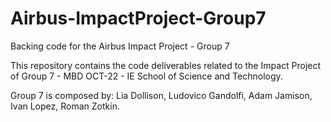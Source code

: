 # Airbus-ImpactProject-Group7
Backing code for the Airbus Impact Project - Group 7

This repository contains the code deliverables related to the Impact Project of Group 7 - MBD OCT-22 - IE School of Science and Technology.

Group 7 is composed by: Lia Dollison, Ludovico Gandolfi, Adam Jamison, Ivan Lopez, Roman Zotkin.
